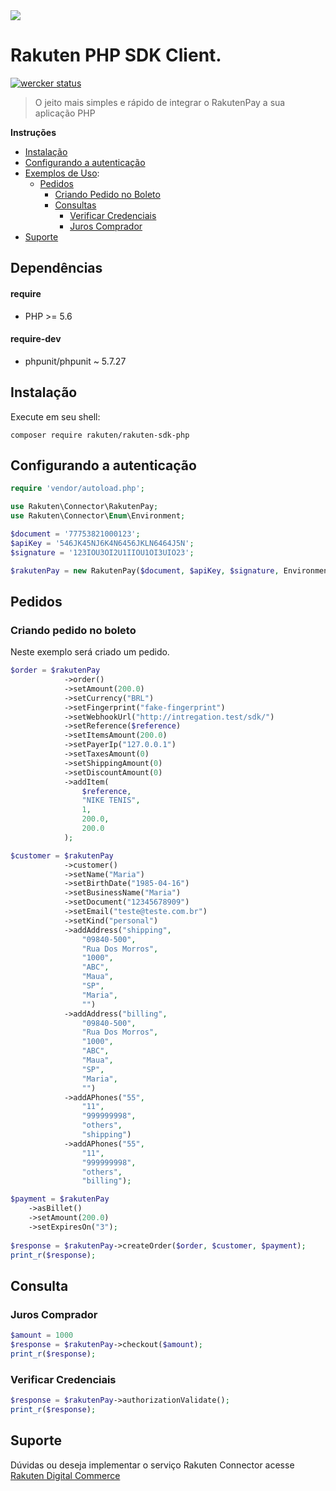<img src="https://gist.githubusercontent.com/alexsantossilva/d714e42d00e8bbaa5bece16e88f4c87f/raw/11cb121c10abcf5cd1a2eaadc9bdf14970ee4900/rakuten-connector-logo.png" align="top>" />

# Rakuten PHP SDK Client.
>

[![wercker status](https://app.wercker.com/status/0427e4e65bb1ad0ca4d2e5ed759d1743/m/master "wercker status")](https://app.wercker.com/project/byKey/0427e4e65bb1ad0ca4d2e5ed759d1743)

> O jeito mais simples e rápido de integrar o RakutenPay a sua aplicação PHP

**Instruções**

- [Instalação](#instalação)
- [Configurando a autenticação](#configurando-a-autenticação)
- [Exemplos de Uso](#pedidos):
    - [Pedidos](#pedidos)
        - [Criando Pedido no Boleto](#criando-pedido-no-boleto)
        - [Consultas](#consulta)
            - [Verificar Credenciais](#verificar-credenciais)
            - [Juros Comprador](#juros-comprador)
- [Suporte](#suporte)


## Dependências
#### require
* PHP >= 5.6

#### require-dev
* phpunit/phpunit ~ 5.7.27

## Instalação

Execute em seu shell:

```
composer require rakuten/rakuten-sdk-php
```

## Configurando a autenticação

```php
require 'vendor/autoload.php';

use Rakuten\Connector\RakutenPay;
use Rakuten\Connector\Enum\Environment;

$document = '77753821000123';
$apiKey = '546JK45NJ6K4N6456JKLN6464J5N';
$signature = '123IOU3OI2U1IIOU1OI3UIO23';

$rakutenPay = new RakutenPay($document, $apiKey, $signature, Environment::SANDBOX);
```

## Pedidos
### Criando pedido no boleto
Neste exemplo será criado um pedido.
```php
$order = $rakutenPay
            ->order()
            ->setAmount(200.0)
            ->setCurrency("BRL")
            ->setFingerprint("fake-fingerprint")
            ->setWebhookUrl("http://intregation.test/sdk/")
            ->setReference($reference)
            ->setItemsAmount(200.0)
            ->setPayerIp("127.0.0.1")
            ->setTaxesAmount(0)
            ->setShippingAmount(0)
            ->setDiscountAmount(0)
            ->addItem(
                $reference,
                "NIKE TENIS",
                1,
                200.0,
                200.0
            );

$customer = $rakutenPay
            ->customer()
            ->setName("Maria")
            ->setBirthDate("1985-04-16")
            ->setBusinessName("Maria")
            ->setDocument("12345678909")
            ->setEmail("teste@teste.com.br")
            ->setKind("personal")
            ->addAddress("shipping",
                "09840-500",
                "Rua Dos Morros",
                "1000",
                "ABC",
                "Maua",
                "SP",
                "Maria",
                "")
            ->addAddress("billing",
                "09840-500",
                "Rua Dos Morros",
                "1000",
                "ABC",
                "Maua",
                "SP",
                "Maria",
                "")
            ->addAPhones("55",
                "11",
                "999999998",
                "others",
                "shipping")
            ->addAPhones("55",
                "11",
                "999999998",
                "others",
                "billing");

$payment = $rakutenPay
    ->asBillet()
    ->setAmount(200.0)
    ->setExpiresOn("3");
    
$response = $rakutenPay->createOrder($order, $customer, $payment);
print_r($response);
```

## Consulta
### Juros Comprador

```php
$amount = 1000
$response = $rakutenPay->checkout($amount);
print_r($response);
```

### Verificar Credenciais

```php
$response = $rakutenPay->authorizationValidate();
print_r($response);
```

## Suporte

Dúvidas ou deseja implementar  o serviço Rakuten Connector acesse [Rakuten Digital Commerce](https://digitalcommerce.rakuten.com.br)

